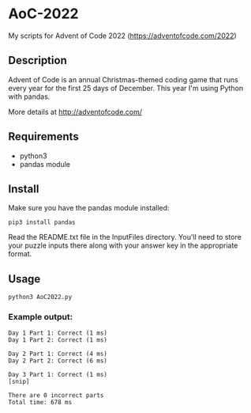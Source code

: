 # AoC-2022
My scripts for Advent of Code 2022 (https://adventofcode.com/2022)

## Description
Advent of Code is an annual Christmas-themed coding game that runs every year for the first 25 days of December. This
year I'm using Python with pandas.

More details at http://adventofcode.com/

## Requirements
* python3
* pandas module

## Install
Make sure you have the pandas module installed:

```pip3 install pandas```

Read the README.txt file in the InputFiles directory. You'll need to store your puzzle inputs there along with your 
answer key in the appropriate format.

## Usage
```python3 AoC2022.py```

### Example output:
```
Day 1 Part 1: Correct (1 ms)
Day 1 Part 2: Correct (1 ms)

Day 2 Part 1: Correct (4 ms)
Day 2 Part 2: Correct (6 ms)

Day 3 Part 1: Correct (1 ms)
[snip]

There are 0 incorrect parts
Total time: 678 ms
```
